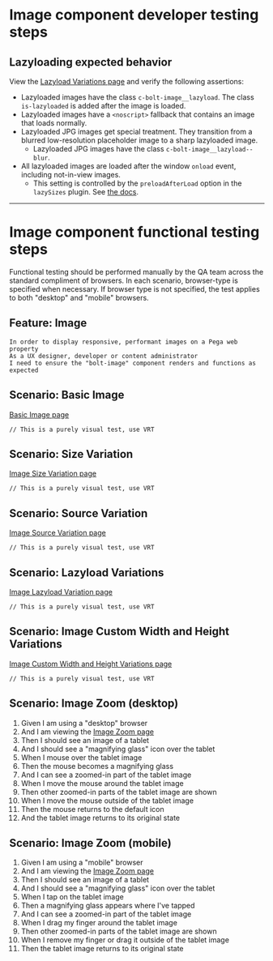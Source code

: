 # Image component developer testing steps

## Lazyloading expected behavior

View the [Lazyload Variations page](https://master.boltdesignsystem.com/pattern-lab/patterns/02-components-image-20-image-lazyload-variations/02-components-image-20-image-lazyload-variations.html) and verify the following assertions:

- Lazyloaded images have the class `c-bolt-image__lazyload`. The class `is-lazyloaded` is added after the image is loaded.
- Lazyloaded images have a `<noscript>` fallback that contains an image that loads normally.
- Lazyloaded JPG images get special treatment. They transition from a blurred low-resolution placeholder image to a sharp lazyloaded image.
  - Lazyloaded JPG images have the class `c-bolt-image__lazyload--blur`.
- All lazyloaded images are loaded after the window `onload` event, including not-in-view images.
  - This setting is controlled by the `preloadAfterLoad` option in the `lazySizes` plugin. See [the docs](https://github.com/aFarkas/lazysizes#js-api---options).

---

# Image component functional testing steps

Functional testing should be performed manually by the QA team across the standard compliment of browsers. In each scenario, browser-type is specified when necessary. If browser type is not specified, the test applies to both "desktop" and "mobile" browsers.

## Feature: Image

    In order to display responsive, performant images on a Pega web property
    As a UX designer, developer or content administrator
    I need to ensure the "bolt-image" component renders and functions as expected

## Scenario: Basic Image

[Basic Image page](https://master.boltdesignsystem.com/pattern-lab/patterns/02-components-image-05-image/02-components-image-05-image.html)

`// This is a purely visual test, use VRT`

## Scenario: Size Variation

[Image Size Variation page](https://master.boltdesignsystem.com/pattern-lab/patterns/02-components-image-10-image-size-variations/02-components-image-10-image-size-variations.html)

`// This is a purely visual test, use VRT`

## Scenario: Source Variation

[Image Source Variation page](https://master.boltdesignsystem.com/pattern-lab/patterns/02-components-image-15-image-source-variations/02-components-image-15-image-source-variations.html)

`// This is a purely visual test, use VRT`

## Scenario: Lazyload Variations

[Image Lazyload Variation page](https://master.boltdesignsystem.com/pattern-lab/patterns/02-components-image-20-image-lazyload-variations/02-components-image-20-image-lazyload-variations.html)

`// This is a purely visual test, use VRT`

## Scenario: Image Custom Width and Height Variations

[Image Custom Width and Height Variations page](https://master.boltdesignsystem.com/pattern-lab/patterns/02-components-image-25-image-custom-width-height-variations/02-components-image-25-image-custom-width-height-variations.html)

`// This is a purely visual test, use VRT`

## Scenario: Image Zoom (desktop)

1. Given I am using a "desktop" browser
1. And I am viewing the [Image Zoom page](https://master.boltdesignsystem.com/pattern-lab/patterns/02-components-image-30-image-zoom-variation/02-components-image-30-image-zoom-variation.html)
1. Then I should see an image of a tablet
1. And I should see a "magnifying glass" icon over the tablet
1. When I mouse over the tablet image
1. Then the mouse becomes a magnifying glass
1. And I can see a zoomed-in part of the tablet image
1. When I move the mouse around the tablet image
1. Then other zoomed-in parts of the tablet image are shown
1. When I move the mouse outside of the tablet image
1. Then the mouse returns to the default icon
1. And the tablet image returns to its original state

## Scenario: Image Zoom (mobile)

1. Given I am using a "mobile" browser
1. And I am viewing the [Image Zoom page](https://master.boltdesignsystem.com/pattern-lab/patterns/02-components-image-30-image-zoom-variation/02-components-image-30-image-zoom-variation.html)
1. Then I should see an image of a tablet
1. And I should see a "magnifying glass" icon over the tablet
1. When I tap on the tablet image
1. Then a magnifying glass appears where I've tapped
1. And I can see a zoomed-in part of the tablet image
1. When I drag my finger around the tablet image
1. Then other zoomed-in parts of the tablet image are shown
1. When I remove my finger or drag it outside of the tablet image
1. Then the tablet image returns to its original state
